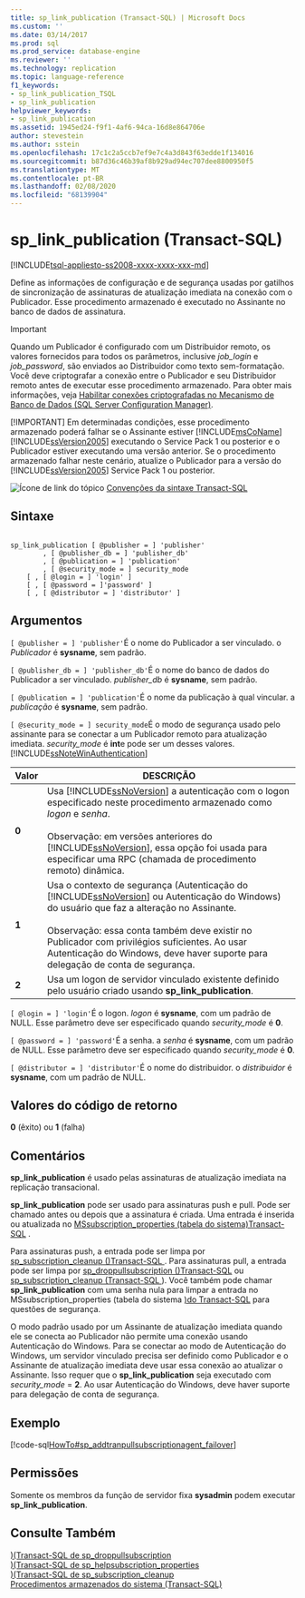 ```yaml
---
title: sp_link_publication (Transact-SQL) | Microsoft Docs
ms.custom: ''
ms.date: 03/14/2017
ms.prod: sql
ms.prod_service: database-engine
ms.reviewer: ''
ms.technology: replication
ms.topic: language-reference
f1_keywords:
- sp_link_publication_TSQL
- sp_link_publication
helpviewer_keywords:
- sp_link_publication
ms.assetid: 1945ed24-f9f1-4af6-94ca-16d8e864706e
author: stevestein
ms.author: sstein
ms.openlocfilehash: 17c1c2a5ccb7ef9e7c4a3d843f63edde1f134016
ms.sourcegitcommit: b87d36c46b39af8b929ad94ec707dee8800950f5
ms.translationtype: MT
ms.contentlocale: pt-BR
ms.lasthandoff: 02/08/2020
ms.locfileid: "68139904"
---
```

# <a name="sp_link_publication-transact-sql"></a>sp_link_publication (Transact-SQL)
[!INCLUDE[tsql-appliesto-ss2008-xxxx-xxxx-xxx-md](../../includes/tsql-appliesto-ss2008-xxxx-xxxx-xxx-md.md)]

  Define as informações de configuração e de segurança usadas por gatilhos de sincronização de assinaturas de atualização imediata na conexão com o Publicador. Esse procedimento armazenado é executado no Assinante no banco de dados de assinatura.  
  
> [!IMPORTANT]
>  Quando um Publicador é configurado com um Distribuidor remoto, os valores fornecidos para todos os parâmetros, inclusive *job_login* e *job_password*, são enviados ao Distribuidor como texto sem-formatação. Você deve criptografar a conexão entre o Publicador e seu Distribuidor remoto antes de executar esse procedimento armazenado. Para obter mais informações, veja [Habilitar conexões criptografadas no Mecanismo de Banco de Dados &#40;SQL Server Configuration Manager&#41;](../../database-engine/configure-windows/enable-encrypted-connections-to-the-database-engine.md).  
> 
> [!IMPORTANT]
>  Em determinadas condições, esse procedimento armazenado poderá falhar se o Assinante estiver [!INCLUDE[msCoName](../../includes/msconame-md.md)] [!INCLUDE[ssVersion2005](../../includes/ssversion2005-md.md)] executando o Service Pack 1 ou posterior e o Publicador estiver executando uma versão anterior. Se o procedimento armazenado falhar neste cenário, atualize o Publicador para a versão do [!INCLUDE[ssVersion2005](../../includes/ssversion2005-md.md)] Service Pack 1 ou posterior.  
  
 ![Ícone de link do tópico](../../database-engine/configure-windows/media/topic-link.gif "Ícone de link do tópico") [Convenções da sintaxe Transact-SQL](../../t-sql/language-elements/transact-sql-syntax-conventions-transact-sql.md)  
  
## <a name="syntax"></a>Sintaxe  
  
```  
  
sp_link_publication [ @publisher = ] 'publisher'   
        , [ @publisher_db = ] 'publisher_db'   
        , [ @publication = ] 'publication'   
        , [ @security_mode = ] security_mode  
    [ , [ @login = ] 'login' ]  
    [ , [ @password = ]'password' ]  
    [ , [ @distributor = ] 'distributor' ]  
```  
  
## <a name="arguments"></a>Argumentos  
`[ @publisher = ] 'publisher'`É o nome do Publicador a ser vinculado. o *Publicador* é **sysname**, sem padrão.  
  
`[ @publisher_db = ] 'publisher_db'`É o nome do banco de dados do Publicador a ser vinculado. *publisher_db* é **sysname**, sem padrão.  
  
`[ @publication = ] 'publication'`É o nome da publicação à qual vincular. a *publicação* é **sysname**, sem padrão.  
  
`[ @security_mode = ] security_mode`É o modo de segurança usado pelo assinante para se conectar a um Publicador remoto para atualização imediata. *security_mode* é **int**e pode ser um desses valores. [!INCLUDE[ssNoteWinAuthentication](../../includes/ssnotewinauthentication-md.md)]  
  
|Valor|DESCRIÇÃO|  
|-----------|-----------------|  
|**0**|Usa [!INCLUDE[ssNoVersion](../../includes/ssnoversion-md.md)] a autenticação com o logon especificado neste procedimento armazenado como *logon* e *senha*.<br /><br /> Observação: em versões anteriores do [!INCLUDE[ssNoVersion](../../includes/ssnoversion-md.md)], essa opção foi usada para especificar uma RPC (chamada de procedimento remoto) dinâmica.|  
|**1**|Usa o contexto de segurança (Autenticação do [!INCLUDE[ssNoVersion](../../includes/ssnoversion-md.md)] ou Autenticação do Windows) do usuário que faz a alteração no Assinante.<br /><br /> Observação: essa conta também deve existir no Publicador com privilégios suficientes. Ao usar Autenticação do Windows, deve haver suporte para delegação de conta de segurança.|  
|**2**|Usa um logon de servidor vinculado existente definido pelo usuário criado usando **sp_link_publication**.|  
  
`[ @login = ] 'login'`É o logon. *logon* é **sysname**, com um padrão de NULL. Esse parâmetro deve ser especificado quando *security_mode* é **0**.  
  
`[ @password = ] 'password'`É a senha. a *senha* é **sysname**, com um padrão de NULL. Esse parâmetro deve ser especificado quando *security_mode* é **0**.  
  
`[ @distributor = ] 'distributor'`É o nome do distribuidor. o *distribuidor* é **sysname**, com um padrão de NULL.  
  
## <a name="return-code-values"></a>Valores do código de retorno  
 **0** (êxito) ou **1** (falha)  
  
## <a name="remarks"></a>Comentários  
 **sp_link_publication** é usado pelas assinaturas de atualização imediata na replicação transacional.  
  
 **sp_link_publication** pode ser usado para assinaturas push e pull. Pode ser chamado antes ou depois que a assinatura é criada. Uma entrada é inserida ou atualizada no [MSsubscription_properties &#40;tabela do sistema&#41;Transact-SQL](../../relational-databases/system-tables/mssubscription-properties-transact-sql.md) .  
  
 Para assinaturas push, a entrada pode ser limpa por [sp_subscription_cleanup &#40;&#41;Transact-SQL ](../../relational-databases/system-stored-procedures/sp-subscription-cleanup-transact-sql.md). Para assinaturas pull, a entrada pode ser limpa por [sp_droppullsubscription &#40;&#41;Transact-SQL](../../relational-databases/system-stored-procedures/sp-droppullsubscription-transact-sql.md) ou [sp_subscription_cleanup &#40;Transact-SQL ](../../relational-databases/system-stored-procedures/sp-subscription-cleanup-transact-sql.md)&#41;. Você também pode chamar **sp_link_publication** com uma senha nula para limpar a entrada no MSsubscription_properties &#40;tabela do sistema [&#41;do Transact-SQL](../../relational-databases/system-tables/mssubscription-properties-transact-sql.md) para questões de segurança.  
  
 O modo padrão usado por um Assinante de atualização imediata quando ele se conecta ao Publicador não permite uma conexão usando Autenticação do Windows. Para se conectar ao modo de Autenticação do Windows, um servidor vinculado precisa ser definido como Publicador e o Assinante de atualização imediata deve usar essa conexão ao atualizar o Assinante. Isso requer que o **sp_link_publication** seja executado com *security_mode* = **2**. Ao usar Autenticação do Windows, deve haver suporte para delegação de conta de segurança.  
  
## <a name="example"></a>Exemplo  
 [!code-sql[HowTo#sp_addtranpullsubscriptionagent_failover](../../relational-databases/replication/codesnippet/tsql/sp-link-publication-tran_1.sql)]  
  
## <a name="permissions"></a>Permissões  
 Somente os membros da função de servidor fixa **sysadmin** podem executar **sp_link_publication**.  
  
## <a name="see-also"></a>Consulte Também  
 [&#41;&#40;Transact-SQL de sp_droppullsubscription](../../relational-databases/system-stored-procedures/sp-droppullsubscription-transact-sql.md)   
 [&#41;&#40;Transact-SQL de sp_helpsubscription_properties](../../relational-databases/system-stored-procedures/sp-helpsubscription-properties-transact-sql.md)   
 [&#41;&#40;Transact-SQL de sp_subscription_cleanup](../../relational-databases/system-stored-procedures/sp-subscription-cleanup-transact-sql.md)   
 [Procedimentos armazenados do sistema &#40;Transact-SQL&#41;](../../relational-databases/system-stored-procedures/system-stored-procedures-transact-sql.md)  
  
  
